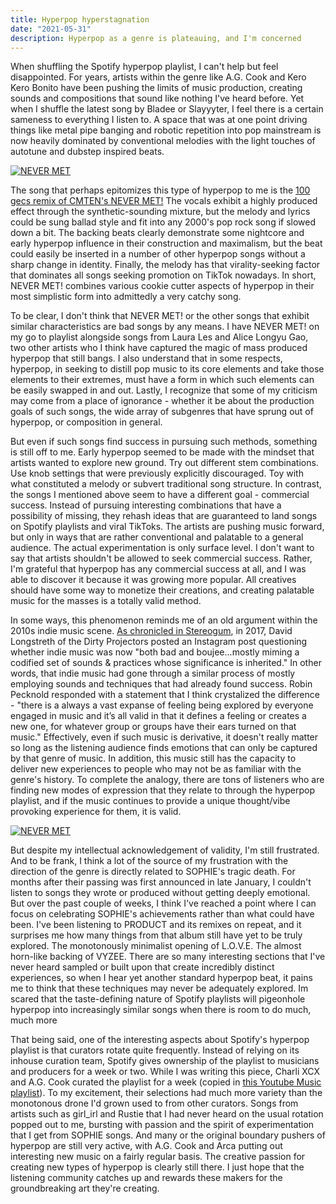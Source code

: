 ```yaml
---
title: Hyperpop hyperstagnation
date: "2021-05-31"
description: Hyperpop as a genre is plateauing, and I'm concerned
---
```


When shuffling the Spotify hyperpop playlist, I can't help but feel disappointed. For years, artists within the genre like A.G. Cook and Kero Kero Bonito have been pushing the limits of music production, creating sounds and compositions that sound like nothing I've heard before. Yet when I shuffle the latest song by Bladee or Slayyyter, I feel there is a certain sameness to everything I listen to. A space that was at one point driving things like metal pipe banging and robotic repetition into pop mainstream is now heavily dominated by conventional melodies with the light touches of autotune and dubstep inspired beats.

[![NEVER MET](https://img.youtube.com/vi/Ki-2MvxNjys/0.jpg)](https://www.youtube.com/watch?v=Ki-2MvxNjys)

The song that perhaps epitomizes this type of hyperpop to me is the [100 gecs remix of CMTEN's NEVER MET!](https://www.youtube.com/watch?v=646C_ProQaI) The vocals exhibit a highly produced effect through the synthetic-sounding mixture, but the melody and lyrics could be sung ballad style and fit into any 2000's pop rock song if slowed down a bit. The backing beats clearly demonstrate some nightcore and early hyperpop influence in their construction and maximalism, but the beat could easily be inserted in a number of other hyperpop songs without a sharp change in identity. Finally, the melody has that virality-seeking factor that dominates all songs seeking promotion on TikTok nowadays. In short, NEVER MET! combines various cookie cutter aspects of hyperpop in their most simplistic form into admittedly a very catchy song.

To be clear, I don't think that NEVER MET! or the other songs that exhibit similar characteristics are bad songs by any means. I have NEVER MET! on my go to playlist alongside songs from Laura Les and Alice Longyu Gao, two other artists who I think have captured the magic of mass produced hyperpop that still bangs. I also understand that in some respects, hyperpop, in seeking to distill pop music to its core elements and take those elements to their extremes, must have a form in which such elements can be easily swapped in and out. Lastly, I recognize that some of my criticism may come from a place of ignorance - whether it be about the production goals of such songs, the wide array of subgenres that have sprung out of hyperpop, or composition in general.

But even if such songs find success in pursuing such methods, something is still off to me. Early hyperpop seemed to be made with the mindset that artists wanted to explore new ground. Try out different stem combinations. Use knob settings that were previously explicitly discouraged. Toy with what constituted a melody or subvert traditional song structure. In contrast, the songs I mentioned above seem to have a different goal - commercial success. Instead of pursuing interesting combinations that have a possibility of missing, they rehash ideas that are guaranteed to land songs on Spotify playlists and viral TikToks. The artists are pushing music forward, but only in ways that are rather conventional and palatable to a general audience. The actual experimentation is only surface level. I don't want to say that artists shouldn't be allowed to seek commercial success. Rather, I'm grateful that hyperpop has any commercial success at all, and I was able to discover it because it was growing more popular. All creatives should have some way to monetize their creations, and creating palatable music for the masses is a totally valid method.

In some ways, this phenomenon reminds me of an old argument within the 2010s indie music scene. [As chronicled in Stereogum](https://www.stereogum.com/2145907/fleet-foxes-helplessness-blues/reviews/the-anniversary/), in 2017, David Longstreth of the Dirty Projectors posted an Instagram post questioning whether indie music was now "both bad and boujee...mostly miming a codified set of sounds & practices whose significance is inherited." In other words, that indie music had gone through a similar process of mostly employing sounds and techniques that had already found success. Robin Pecknold responded with a statement that I think crystalized the difference - "there is a always a vast expanse of feeling being explored by everyone engaged in music and it’s all valid in that it defines a feeling or creates a new one, for whatever group or groups have their ears turned on that music." Effectively, even if such music is derivative, it doesn't really matter so long as the listening audience finds emotions that can only be captured by that genre of music. In addition, this music still has the capacity to deliver new experiences to people who may not be as familiar with the genre's history. To complete the analogy, there are tons of listeners who are finding new modes of expression that they relate to through the hyperpop playlist, and if the music continues to provide a unique thought/vibe provoking experience for them, it is valid.

[![NEVER MET](https://img.youtube.com/vi/BY9ejw1728w/0.jpg)](https://www.youtube.com/watch?v=BY9ejw1728w)

But despite my intellectual acknowledgement of validity, I'm still frustrated. And to be frank, I think a lot of the source of my frustration with the direction of the genre is directly related to SOPHIE's tragic death. For months after their passing was first announced in late January, I couldn't listen to songs they wrote or produced without getting deeply emotional. But over the past couple of weeks, I think I've reached a point where I can focus on celebrating SOPHIE's achievements rather than what could have been. I've been listening to PRODUCT and its remixes on repeat, and it surprises me how many things from that album still have yet to be truly explored. The monotonously minimalist opening of L.O.V.E. The almost horn-like backing of VYZEE. There are so many interesting sections that I've never heard sampled or built upon that create incredibly distinct experiences, so when I hear yet another standard hyperpop beat, it pains me to think that these techniques may never be adequately explored. Im scared that the taste-defining nature of Spotify playlists will pigeonhole hyperpop into increasingly similar songs when there is room to do much, much more

That being said, one of the interesting aspects about Spotify's hyperpop playlist is that curators rotate quite frequently. Instead of relying on its inhouse curation team, Spotify gives ownership of the playlist to musicians and producers for a week or two. While I was writing this piece, Charli XCX and A.G. Cook curated the playlist for a week (copied in [this Youtube Music playlist](https://music.youtube.com/playlist?list=PLO8TaamkHaMJqtu-BRjK_YlWCx-Kh1zqR)). To my excitement, their selections had much more variety than the monotonous drone I'd grown used to from other curators. Songs from artists such as girl_irl and Rustie that I had never heard on the usual rotation popped out to me, bursting with passion and the spirit of experimentation that I get from SOPHIE songs. And many or the original boundary pushers of hyperpop are still very active, with A.G. Cook and Arca putting out interesting new music on a fairly regular basis. The creative passion for creating new types of hyperpop is clearly still there. I just hope that the listening community catches up and rewards these makers for the groundbreaking art they're creating.